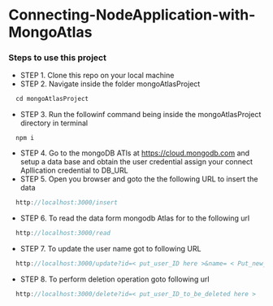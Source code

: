 # Connecting-NodeApplication-with-MongoAtlas
### Steps to use this project 
- STEP 1. Clone this repo on your local machine
- STEP 2. Navigate inside the folder mongoAtlasProject
```js
  cd mongoAtlasProject
```
- STEP 3. Run the followinf command being inside the mongoAtlasProject directory in terminal
```
  npm i
```
- STEP 4. Go to the mongoDB ATls at https://cloud.mongodb.com and setup a data base and obtain the user credential assign your connect Apllication credential to DB_URL
- STEP 5. Open you browser and goto the the following URL to insert the data
```js
  http://localhost:3000/insert
```
- STEP 6. To read the data form mongodb Atlas for to the following url
```js
  http://localhost:3000/read
```
- STEP 7. To update the user name got to following URL
```js
  http://localhost:3000/update?id=< put_user_ID here >&name= < Put_new_username Here >
```
- STEP 8. To perform deletion operation goto following url
```js
  http://localhost:3000/delete?id=< put_user_ID_to_be_deleted here >
```
